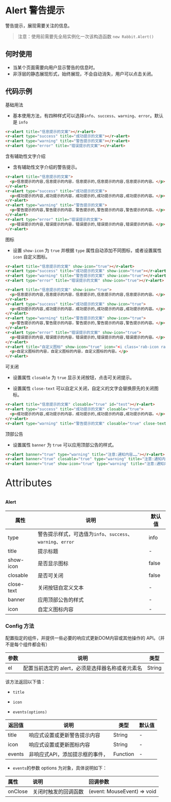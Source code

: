 # Alert 警告提示

警告提示，展现需要关注的信息。

> 注意：使用前需要先全局实例化一次该构造函数  `new Rabbit.Alert()`

## 何时使用

- 当某个页面需要向用户显示警告的信息时。
- 非浮层的静态展现形式，始终展现，不会自动消失，用户可以点击关闭。

## 代码示例

基础用法

- 基本使用方法，有四种样式可以选择`info`、`success`、`warning`、`error`。默认是 `info`

```html
<r-alert title="信息提示的文案"></r-alert>
<r-alert type="success" title="成功提示的文案"></r-alert>
<r-alert type="warning" title="警告提示的文案"></r-alert>
<r-alert type="error" title="错误提示的文案"></r-alert>
```

含有辅助性文字介绍

- 含有辅助性文字介绍的警告提示。

```html
<r-alert title="信息提示的文案">
  <p>信息提示的内容,信息提示的内容，信息提示的,信息提示的内容,信息提示的内容。</p>
</r-alert>
<r-alert type="success" title="成功提示的文案">
  <p>成功提示的内容,成功提示的内容，成功提示的,成功提示的内容,成功提示的内容。</p>
</r-alert>
<r-alert type="warning" title="警告提示的文案">
  <p>警告提示的内容,警告提示的内容，警告提示的,警告提示的内容,警告提示的内容。</p>
</r-alert>
<r-alert type="error" title="错误提示的文案">
  <p>错误提示的内容,错误提示的内容，错误提示的,错误提示的内容,错误提示的内容。</p>
</r-alert>
```

图标

- 设置 `show-icon`  为 `true` 并根据 `type` 属性自动添加不同图标，或者设置属性 `icon` 自定义图标。

```html
<r-alert title="信息提示的文案" show-icon="true"></r-alert>
<r-alert type="success" title="成功提示的文案" show-icon="true"></r-alert>
<r-alert type="warning" title="警告提示的文案" show-icon="true"></r-alert>
<r-alert type="error" title="错误提示的文案" show-icon="true"></r-alert>

<r-alert title="信息提示的文案" show-icon="true">
  <p>信息提示的内容,信息提示的内容，信息提示的,信息提示的内容,信息提示的内容。</p>
</r-alert>
<r-alert type="success" title="成功提示的文案" show-icon="true">
  <p>成功提示的内容,成功提示的内容，成功提示的,成功提示的内容,成功提示的内容。</p>
</r-alert>
<r-alert type="warning" title="警告提示的文案" show-icon="true">
  <p>警告提示的内容,警告提示的内容，警告提示的,警告提示的内容,警告提示的内容。</p>
</r-alert>
<r-alert type="error" title="错误提示的文案" show-icon="true">
  <p>错误提示的内容,错误提示的内容，错误提示的,错误提示的内容,错误提示的内容。</p>
</r-alert>
<r-alert title="自定义图标" show-icon="true" icon="<i class='rab-icon rab-icon-ios-planet'>">
  <p>自定义图标的内容，自定义图标的内容，自定义图标的内容。</p>
</r-alert>
```

可关闭

- 设置属性 `closable`  为  `true` 显示关闭按钮，点击可关闭提示。

- 设置属性  `close-text` 可以自定义关闭，自定义的文字会替换原先的关闭图标。

```html
<r-alert title="信息提示的文案" closable="true" id="test"></r-alert>
<r-alert type="success" title="成功提示的文案" closable="true">
  <p>成功提示的内容,成功提示的内容，成功提示的,成功提示的内容,成功提示的内容。</p>
</r-alert>
<r-alert type="warning" title="警告提示的文案" closable="true" close-text="知道了"></r-alert>
```

顶部公告

- 设置属性 `banner`  为  `true` 可以应用顶部公告的样式。

```html
<r-alert banner="true" type="warning" title="注意:通知内容……"></r-alert>
<r-alert banner="true" closable="true" type="warning" title="注意:通知内容……"></r-alert>
<r-alert banner="true" show-icon="true" type="warning" title="注意:通知内容……"></r-alert>
```

<p style="font-size: 32px">Attributes</p>

#### Alert

| 属性       | 说明                                                        | 默认值 |
| ---------- | ----------------------------------------------------------- | ------ |
| type       | 警告提示样式，可选值为`info`、`success`、`warning`、`error` | info   |
| title      | 提示标题                                                    | -      |
| show-icon  | 是否显示图标                                                | false  |
| closable   | 是否可关闭                                                  | false  |
| close-text | 关闭按钮自定义文本                                          | -      |
| banner     | 应用顶部公告的样式                                          | -      |
| icon       | 自定义图标内容                                              | -      |

### Config  方法

配置指定的组件，并提供一些必要的响应式更新DOM内容或其他操作的 API。（并不是每个组件都会有）

| 参数 | 说明                                             | 类型   |
| ---- | ------------------------------------------------ | ------ |
| el   | 配置当前选定的 alert，必须是选择器名称或者元素名 | String |

该方法返回以下值：

- `title`
- `icon`

- `events(options)`

| 返回值 | 说明                            | 类型     | 默认值 |
| ------ | ------------------------------- | -------- | ------ |
| title  | 响应式设置或更新警告提示内容    | String   | -      |
| icon   | 响应式设置或更新图标内容        | String   | -      |
| events | 非响应式API，添加提示框的事件， | Function | -      |

- `events`的参数 options 为对象，具体说明如下：

| 属性    | 说明                 | 回调参数                       |
| :------ | :------------------- | :----------------------------- |
| onClose | 关闭时触发的回调函数 | (event:  MouseEvent)  =>  void |